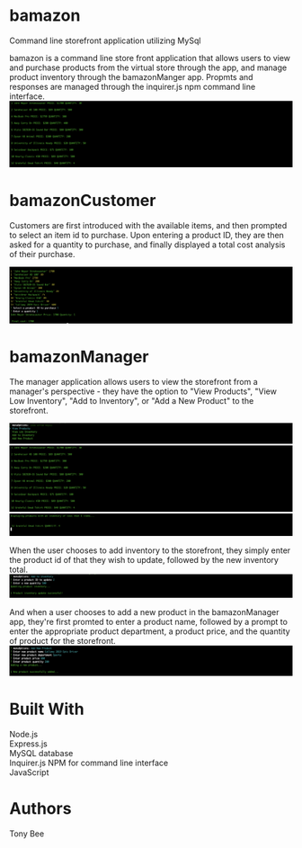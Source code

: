 # bamazon
Command line storefront application utilizing MySql

bamazon is a command line store front application that allows users to view and purchase products from the virtual store through the   app, and manage product inventory through the bamazonManger app. Propmts and responses are managed through the inquirer.js npm command line interface.
![All-Products](images/allproducts.png)

# bamazonCustomer
Customers are first introduced with the available items, and then prompted to select an item id to purchase. Upon entering a product ID, they are then asked for a quantity to purchase, and finally displayed a total cost analysis of their purchase.

![Customer](images/customer.png)

# bamazonManager
The manager application allows users to view the storefront from a manager's perspective - they have the option to "View Products", "View Low Inventory", "Add to Inventory", or "Add a New Product" to the storefront.

![Low-Inventory](images/manager1.png)
![All-Products](images/allproducts.png)
![Low-Inventory](images/manager2.png)

When the user chooses to add inventory to the storefront, they simply enter the product id of that they wish to update, followed by the new inventory total.
![Low-Inventory](images/addinventory.png)

And when a user chooses to add a new product in the bamazonManager app, they're first promted to enter a product name, followed by a prompt to enter the appropriate product department, a product price, and the quantity of product for the storefront.
![Add-New-Product](images/newproduct.png)

# Built With
Node.js <br>
Express.js <br>
MySQL database <br>
Inquirer.js NPM for command line interface <br>
JavaScript <br>

# Authors
Tony Bee

